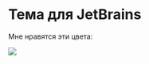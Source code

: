 Тема для JetBrains
========================
Мне нравятся эти цвета:

[![](http://s1.hostingkartinok.com/uploads/images/2014/07/9edda246e43f9e1a6b9d0e04c95f6456.png)](http://s1.hostingkartinok.com/uploads/images/2014/07/9edda246e43f9e1a6b9d0e04c95f6456.png)
